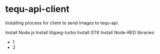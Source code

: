 # tequ-api-client
Installing process for client to send images to tequ-api.

Install Node.js
Install libjpeg-turbo
Install GTK
Install Node-RED
libraries:
- 1
- 2
